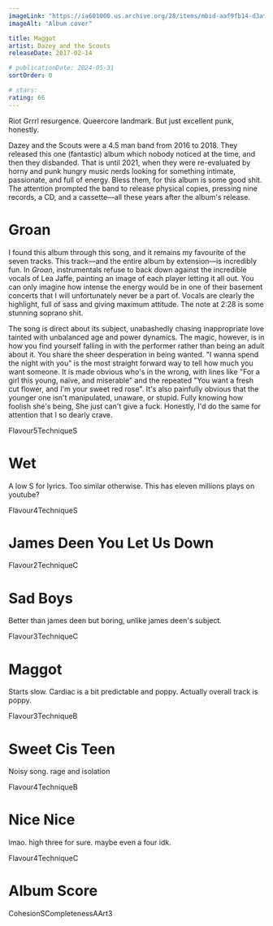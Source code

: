 ```yaml
---
imageLink: "https://ia601000.us.archive.org/28/items/mbid-aaf9fb14-d3af-43d7-b6f3-882c520aa6f6/mbid-aaf9fb14-d3af-43d7-b6f3-882c520aa6f6-19535225900_thumb250.jpg"
imageAlt: "Album cover"

title: Maggot
artist: Dazey and the Scouts
releaseDate: 2017-02-14

# publicationDate: 2024-05-31
sortOrder: 0

# stars:
rating: 66
---
```


Riot Grrrl resurgence. Queercore landmark. But just excellent punk, honestly.

Dazey and the Scouts were a 4.5 man band from 2016 to 2018. They released this one (fantastic) album which nobody noticed at the time, and then they disbanded. That is until 2021, when they were re-evaluated by horny and punk hungry music nerds looking for something intimate, passionate, and full of energy. Bless them, for this album is some good shit. The attention prompted the band to release physical copies, pressing nine records, a CD, and a cassette—all these years after the album's release.

# Groan

I found this album through this song, and it remains my favourite of the seven tracks. This track—and the entire album by extension—is incredibly fun. In *Groan*, instrumentals refuse to back down against the incredible vocals of Lea Jaffe, painting an image of each player letting it all out. You can only imagine how intense the energy would be in one of their basement concerts that I will unfortunately never be a part of. Vocals are clearly the highlight, full of sass and giving maximum attitude. The note at 2:28 is some stunning soprano shit.

The song is direct about its subject, unabashedly chasing inappropriate love tainted with unbalanced age and power dynamics. The magic, however, is in how you find yourself falling in with the performer rather than being an adult about it. You share the sheer desperation in being wanted. "I wanna spend the night with you" is the most straight forward way to tell how much you want someone. It is made obvious who's in the wrong, with lines like "For a girl this young, naïve, and miserable" and the repeated "You want a fresh cut flower, and I'm your sweet red rose". It's also painfully obvious that the younger one isn't manipulated, unaware, or stupid. Fully knowing how foolish she's being, She just can't give a fuck. Honestly, I'd do the same for attention that I so dearly crave.

<p class="point"><span class="point title">Flavour</span><span class="point number">5</span><span class="point title">Technique</span><span class="point number">S</span></p>

# Wet

A low S for lyrics. Too similar otherwise. This has eleven millions plays on youtube?

<p class="point"><span class="point title">Flavour</span><span class="point number">4</span><span class="point title">Technique</span><span class="point number">S</span></p>

# James Deen You Let Us Down

<p class="point"><span class="point title">Flavour</span><span class="point number">2</span><span class="point title">Technique</span><span class="point number">C</span></p>

# Sad Boys

Better than james deen but boring, unlike james deen's subject.

<p class="point"><span class="point title">Flavour</span><span class="point number">3</span><span class="point title">Technique</span><span class="point number">C</span></p>

# Maggot

Starts slow. Cardiac is a bit predictable and poppy. Actually overall track is poppy.

<p class="point"><span class="point title">Flavour</span><span class="point number">3</span><span class="point title">Technique</span><span class="point number">B</span></p>

# Sweet Cis Teen

Noisy song. rage and isolation

<p class="point"><span class="point title">Flavour</span><span class="point number">4</span><span class="point title">Technique</span><span class="point number">B</span></p>

# Nice Nice

lmao. high three for sure. maybe even a four idk.

<p class="point"><span class="point title">Flavour</span><span class="point number">4</span><span class="point title">Technique</span><span class="point number">C</span></p>

# Album Score

<p class="point"><span class="point title">Cohesion</span><span class="point number">S</span><span class="point title">Completeness</span><span class="point number">A</span><span class="point title">Art</span><span class="point number">3</span></p>
